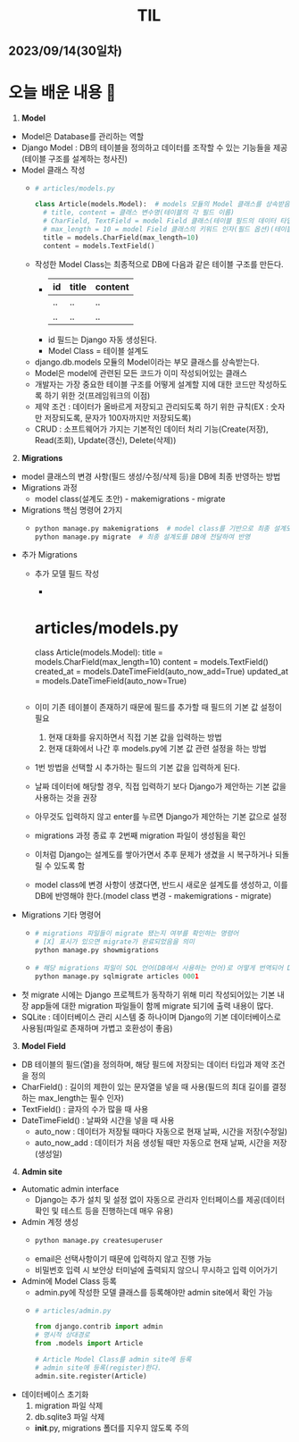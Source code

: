 # <center>TIL<center>
## 2023/09/14(30일차)

# 오늘 배운 내용 :memo:

1. **Model**
  - Model은 Database를 관리하는 역할
  - Django Model : DB의 테이블을 정의하고 데이터를 조작할 수 있는 기능들을 제공(테이블 구조를 설계하는 청사진)
  - Model 클래스 작성
    - ```python
      # articles/models.py

      class Article(models.Model):  # models 모듈의 Model 클래스를 상속받음
        # title, content = 클래스 변수명(테이블의 각 필드 이름)
        # CharField, TextField = model Field 클래스(테이블 필드의 데이터 타입)
        # max_length = 10 = model Field 클래스의 키워드 인자(필드 옵션)(테이블 필드의 제약조건 관련 설정)
        title = models.CharField(max_length=10)
        content = models.TextField()
      ```
    - 작성한 Model Class는 최종적으로 DB에 다음과 같은 테이블 구조를 만든다.
      - |id|title|content|
        |------|---|---|
        |..|..|..|
        |..|..|..|
      - id 필드는 Django 자동 생성된다.
      - Model Class = 테이블 설계도
    - django.db.models 모듈의 Model이라는 부모 클래스를 상속받는다.
    - Model은 model에 관련된 모든 코드가 이미 작성되어있는 클래스
    - 개발자는 가장 중요한 테이블 구조를 어떻게 설계할 지에 대한 코드만 작성하도록 하기 위한 것(프레임워크의 이점)
    - 제약 조건 : 데이터가 올바르게 저장되고 관리되도록 하기 위한 규칙(EX : 숫자만 저장되도록, 문자가 100자까지만 저장되도록)
    - CRUD : 소프트웨어가 가지는 기본적인 데이터 처리 기능(Create(저장), Read(조회), Update(갱신), Delete(삭제))

2. **Migrations**
  - model 클래스의 변경 사항(필드 생성/수정/삭제 등)을 DB에 최종 반영하는 방법
  - Migrations 과정
    - model class(설계도 초안) - makemigrations - migrate
  - Migrations 핵심 명령어 2가지
    - ```python
      python manage.py makemigrations  # model class를 기반으로 최종 설계도(migration) 작성
      python manage.py migrate  # 최종 설계도를 DB에 전달하여 반영
      ```
  - 추가 Migrations
    - 추가 모델 필드 작성
      - ```python
      # articles/models.py

      class Article(models.Model):
        title = models.CharField(max_length=10)
        content = models.TextField()
        created_at = models.DateTimeField(auto_now_add=True)
        updated_at = models.DateTimeField(auto_now=True)
      ```
    - 이미 기존 테이블이 존재하기 때문에 필드를 추가할 때 필드의 기본 값 설정이 필요
      1. 현재 대화를 유지하면서 직접 기본 값을 입력하는 방법
      2. 현재 대화에서 나간 후 models.py에 기본 값 관련 설정을 하는 방법
    - 1번 방법을 선택할 시 추가하는 필드의 기본 값을 입력하게 된다.
    - 날짜 데이터에 해당할 경우, 직접 입력하기 보다 Django가 제안하는 기본 값을 사용하는 것을 권장
    - 아무것도 입력하지 않고 enter를 누르면 Django가 제안하는 기본 값으로 설정
    - migrations 과정 종료 후 2번째 migration 파일이 생성됨을 확인
    - 이처럼 Django는 설계도를 쌓아가면서 추후 문제가 생겼을 시 복구하거나 되돌릴 수 있도록 함
    - model class에 변경 사항이 생겼다면, 반드시 새로운 설계도를 생성하고, 이를 DB에 반영해야 한다.(model class 변경 - makemigrations - migrate)
  - Migrations 기타 명령어
    - ```python
      # migrations 파일들이 migrate 됐는지 여부를 확인하는 명령어
      # [X] 표시가 있으면 migrate가 완료되었음을 의미
      python manage.py showmigrations
      ```
    - ```python
      # 해당 migrations 파일이 SQL 언어(DB에서 사용하는 언어)로 어떻게 번역되어 DB에 전달되는지 확인하는 명령어
      python manage.py sqlmigrate articles 0001
      ```
  - 첫 migrate 시에는 Django 프로젝트가 동작하기 위해 미리 작성되어있는 기본 내장 app들에 대한 migration 파일들이 함께 migrate 되기에 출력 내용이 많다.
  - SQLite : 데이터베이스 관리 시스템 중 하나이며 Django의 기본 데이터베이스로 사용됨(파일로 존재하며 가볍고 호환성이 좋음)

3. **Model Field**
  - DB 테이블의 필드(열)을 정의하며, 해당 필드에 저장되는 데이터 타입과 제약 조건을 정의
  - CharField() : 길이의 제한이 있는 문자열을 넣을 때 사용(필드의 최대 길이를 결정하는 max_length는 필수 인자)
  - TextField() : 글자의 수가 많을 때 사용
  - DateTimeField() : 날짜와 시간을 넣을 때 사용
    - auto_now : 데이터가 저장될 때마다 자동으로 현재 날짜, 시간을 저장(수정일)
    - auto_now_add : 데이터가 처음 생성될 때만 자동으로 현재 날짜, 시간을 저장(생성일)

4. **Admin site**
  - Automatic admin interface
    - Django는 추가 설치 및 설정 없이 자동으로 관리자 인터페이스를 제공(데이터 확인 및 테스트 등을 진행하는데 매우 유용)
  - Admin 계정 생성
    - ```python
      python manage.py createsuperuser
      ```
    - email은 선택사항이기 때문에 입력하지 않고 진행 가능
    - 비밀번호 입력 시 보안상 터미널에 출력되지 않으니 무시하고 입력 이어가기
  - Admin에 Model Class 등록
    - admin.py에 작성한 모델 클래스를 등록해야만 admin site에서 확인 가능
    - ```python
      # articles/admin.py

      from django.contrib import admin
      # 명시적 상대경로
      from .models import Article

      # Article Model Class를 admin site에 등록
      # admin site에 등록(register)한다.
      admin.site.register(Article)
      ```
  - 데이터베이스 초기화
    1. migration 파일 삭제
    2. db.sqlite3 파일 삭제
    - __init__.py, migrations 폴더를 지우지 않도록 주의